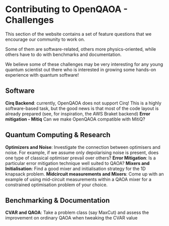 # Contributing to OpenQAOA - Challenges 
This section of the website contains a set of feature questions that we encourage our community to work on.

Some of them are software-related, others more physics-oriented, while others have to do with benchmarks and documentation.

We believe some of these challenges may be very interesting for any young quantum scientist out there who is interested in growing some hands-on experience with quantum software! 

## Software
**Cirq Backend**: currently, OpenQAOA does not support Cirq! This is a highly software-based task, but the good news is that most of the code layout is already prepared (see, for inspiration, the AWS Braket backend)
**Error mitigation - Mitiq** Can we make OpenQAOA compatible with MitiQ?

## Quantum Computing & Research
**Optimizers and Noise**: Investigate the connection between optimisers and noise. For example, if we assume only depolarising noise is present, does one type of classical optimiser prevail over others?
**Error Mitigation**: Is a particular error mitigation technique well suited to QAOA? 
**Mixers and Initialisation**: Find a good mixer and initialisation strategy for the 1D knapsack problem.
**Midcircuit measurements and Mixers**: Come up with an example of using mid-circuit measurements within a QAOA mixer for a constrained optimisation problem of your choice.

## Benchmarking & Documentation
**CVAR and QAOA**: Take a problem class (say MaxCut) and assess the improvement on ordinary QAOA when tweaking the CVAR value


